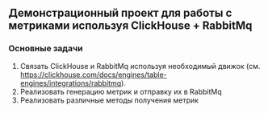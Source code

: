## Демонстрационный проект для работы с метриками используя ClickHouse + RabbitMq

### Основные задачи
1. Связать ClickHouse и RabbitMq используя необходимый движок (см. https://clickhouse.com/docs/engines/table-engines/integrations/rabbitmq).
2. Реализовать генерацию метрик и отправку их в RabbitMq
3. Реализовать различные методы получения метрик